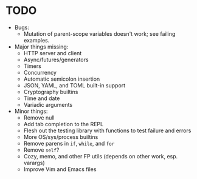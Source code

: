 # TODO

* Bugs:
    * Mutation of parent-scope variables doesn't work; see failing examples.
* Major things missing:
    * HTTP server and client
    * Async/futures/generators
    * Timers
    * Concurrency
    * Automatic semicolon insertion
    * JSON, YAML, and TOML built-in support
    * Cryptography builtins
    * Time and date
    * Variadic arguments
* Minor things:
    * Remove null
    * Add tab completion to the REPL
    * Flesh out the testing library with functions to test failure and errors
    * More OS/sys/process builtins
    * Remove parens in `if`, `while`, and `for`
    * Remove `self`?
    * Cozy, memo, and other FP utils (depends on other work, esp. varargs)
    * Improve Vim and Emacs files
